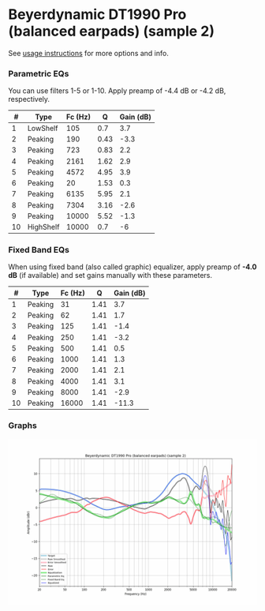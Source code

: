 # Beyerdynamic DT1990 Pro (balanced earpads) (sample 2)
See [usage instructions](https://github.com/jaakkopasanen/AutoEq#usage) for more options and info.

### Parametric EQs
You can use filters 1-5 or 1-10. Apply preamp of -4.4 dB or -4.2 dB, respectively.

|   # | Type      |   Fc (Hz) |    Q |   Gain (dB) |
|-----|-----------|-----------|------|-------------|
|   1 | LowShelf  |       105 | 0.7  |         3.7 |
|   2 | Peaking   |       190 | 0.43 |        -3.3 |
|   3 | Peaking   |       723 | 0.83 |         2.2 |
|   4 | Peaking   |      2161 | 1.62 |         2.9 |
|   5 | Peaking   |      4572 | 4.95 |         3.9 |
|   6 | Peaking   |        20 | 1.53 |         0.3 |
|   7 | Peaking   |      6135 | 5.95 |         2.1 |
|   8 | Peaking   |      7304 | 3.16 |        -2.6 |
|   9 | Peaking   |     10000 | 5.52 |        -1.3 |
|  10 | HighShelf |     10000 | 0.7  |        -6   |

### Fixed Band EQs
When using fixed band (also called graphic) equalizer, apply preamp of **-4.0 dB** (if available) and set gains manually with these parameters.

|   # | Type    |   Fc (Hz) |    Q |   Gain (dB) |
|-----|---------|-----------|------|-------------|
|   1 | Peaking |        31 | 1.41 |         3.7 |
|   2 | Peaking |        62 | 1.41 |         1.7 |
|   3 | Peaking |       125 | 1.41 |        -1.4 |
|   4 | Peaking |       250 | 1.41 |        -3.2 |
|   5 | Peaking |       500 | 1.41 |         0.5 |
|   6 | Peaking |      1000 | 1.41 |         1.3 |
|   7 | Peaking |      2000 | 1.41 |         2.1 |
|   8 | Peaking |      4000 | 1.41 |         3.1 |
|   9 | Peaking |      8000 | 1.41 |        -2.9 |
|  10 | Peaking |     16000 | 1.41 |       -11.3 |

### Graphs
![](./Beyerdynamic%20DT1990%20Pro%20(balanced%20earpads)%20(sample%202).png)
